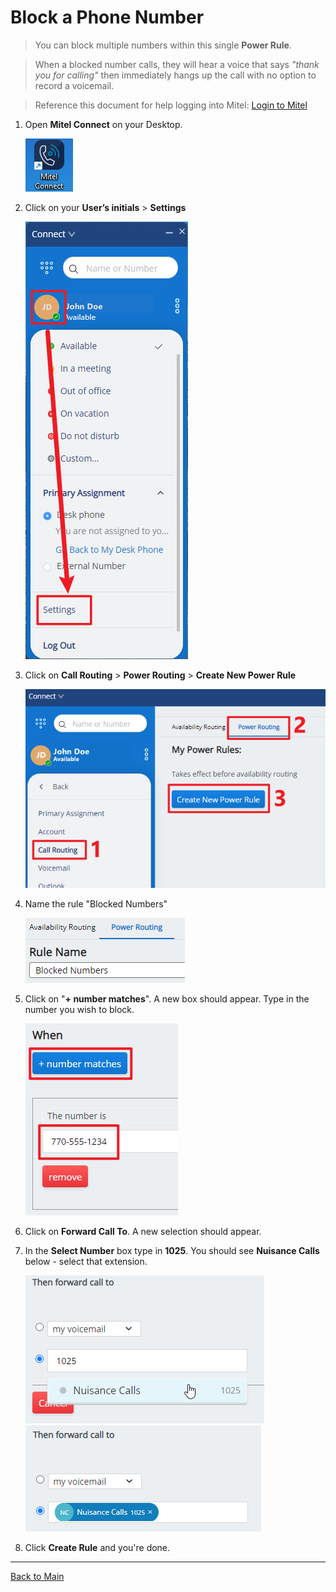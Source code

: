# Block a Phone Number

>You can block multiple numbers within this single **Power Rule**.

>When a blocked number calls, they will hear a voice that says *"thank you for calling"* then immediately hangs up the call with no option to record a voicemail.

>Reference this document for help logging into Mitel: [Login to Mitel](/Mitel/Login%20to%20Mitel)

1. Open **Mitel Connect** on your Desktop.

    ![Mitel Logo](/refs/Mitel/1.png)

1. Click on your **User’s initials** > **Settings**

    ![Mitel Settings](/refs/Mitel/3.png)

1. Click on **Call Routing** > **Power Routing** > **Create New Power Rule**

    ![Create Power Rule](/refs/Mitel/5.png)

1. Name the rule "Blocked Numbers"

    ![Name the Power Rule](/refs/Mitel/6.png)

1. Click on "**+ number matches**". A new box should appear. Type in the number you wish to block.

    ![Choose Conditional](/refs/Mitel/7.png)

1. Click on **Forward Call To**. A new selection should appear.
1. In the **Select Number** box type in **1025**. You should see **Nuisance Calls** below - select that extension.

    ![Create Power Rule](/refs/Mitel/8.png)
    ![Create Power Rule](/refs/Mitel/9.png)

1. Click **Create Rule** and you're done.

---

[Back to Main](/README.md)
